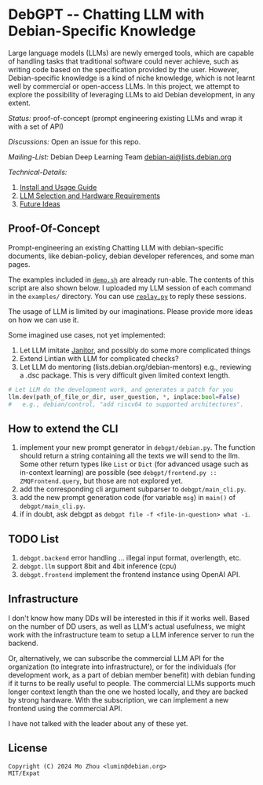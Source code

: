 # DebGPT -- Chatting LLM with Debian-Specific Knowledge

Large language models (LLMs) are newly emerged tools, which are capable of
handling tasks that traditional software could never achieve, such as writing
code based on the specification provided by the user. However, Debian-specific
knowledge is a kind of niche knowledge, which is not learnt well by commercial
or open-access LLMs. In this project, we attempt to explore the possibility
of leveraging LLMs to aid Debian development, in any extent.

*Status:* proof-of-concept (prompt engineering existing LLMs and wrap it with a set of API)

*Discussions:* Open an issue for this repo.

*Mailing-List:* Debian Deep Learning Team <debian-ai@lists.debian.org>

*Technical-Details:*

1. [Install and Usage Guide](doc/install-and-usage.md)
1. [LLM Selection and Hardware Requirements](doc/llm-selection.md)
1. [Future Ideas](doc/ideas.md)

## Proof-Of-Concept

Prompt-engineering an existing Chatting LLM with debian-specific documents,
like debian-policy, debian developer references, and some man pages.

The examples included in [`demo.sh`](demo.sh) are already run-able.
The contents of this script are also shown below.
I uploaded my LLM session of each command in the `examples/` directory.
You can use [`replay.py`](replay.py) to reply these sessions.

The usage of LLM is limited by our imaginations. Please provide more
ideas on how we can use it.

Some imagined use cases, not yet implemented:

1. Let LLM imitate [Janitor](https://wiki.debian.org/Janitor), and possibly do some more complicated things
1. Extend Lintian with LLM for complicated checks?
1. Let LLM do mentoring (lists.debian.org/debian-mentors) e.g., reviewing a .dsc package. This is very difficult given limited context length.


```python
# Let LLM do the development work, and generates a patch for you
llm.dev(path_of_file_or_dir, user_question, *, inplace:bool=False)
#   e.g., debian/control, "add riscv64 to supported architectures".
```

## How to extend the CLI

1. implement your new prompt generator in `debgpt/debian.py`.  The function
should return a string containing all the texts we will send to the llm.  Some
other return types like `List` or `Dict` (for advanced usage such as in-context
learning) are possible (see `debgpt/frontend.py :: ZMQFrontend.query`, but
those are not explored yet.
2. add the corresponding cli argument subparser to `debgpt/main_cli.py`.
3. add the new prompt generation code (for variable `msg`) in `main()` of `debgpt/main_cli.py`.
4. if in doubt, ask debgpt as `debgpt file -f <file-in-question> what -i`.

## TODO List

1. `debgpt.backend` error handling ... illegal input format, overlength, etc.
2. `debgpt.llm` support 8bit and 4bit inference (cpu)
3. `debgpt.frontend` implement the frontend instance using OpenAI API.

## Infrastructure

I don't know how many DDs will be interested in this if it works well.  Based
on the number of DD users, as well as LLM's actual usefulness, we might work
with the infrastructure team to setup a LLM inference server to run the
backend.

Or, alternatively, we can subscribe the commercial LLM API for the organization
(to integrate into infrastructure), or for the individuals (for development
work, as a part of debian member benefit) with debian funding if it turns to be
really useful to people. The commercial LLMs supports much longer context
length than the one we hosted locally, and they are backed by strong hardware.
With the subscription, we can implement a new frontend using the commercial
API.

I have not talked with the leader about any of these yet.

## License

```
Copyright (C) 2024 Mo Zhou <lumin@debian.org>
MIT/Expat
```
